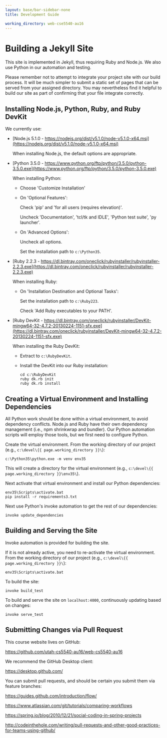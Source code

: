 ```yaml
---
layout: base/bar-sidebar-none
title: Development Guide

working_directory: web-cse5540-au16
---
```


# Building a Jekyll Site

This site is implemented in Jekyll, thus requiring Ruby and Node.js. We also use Python in our automation and testing.

Please remember not to attempt to integrate your project site with our build process.
It will be much simpler to submit a static set of pages that can be served from your assigned directory.
You may nevertheless find it helpful to build our site as part of confirming that your file integrate correctly.

## Installing Node.js, Python, Ruby, and Ruby DevKit

We currently use:

- [Node.js 5.1.0 - https://nodejs.org/dist/v5.1.0/node-v5.1.0-x64.msi](https://nodejs.org/dist/v5.1.0/node-v5.1.0-x64.msi)

  When installing Node.js, the default options are appropriate.

- [Python 3.5.0 - https://www.python.org/ftp/python/3.5.0/python-3.5.0.exe](https://www.python.org/ftp/python/3.5.0/python-3.5.0.exe)

  When installing Python:

  - Choose 'Customize Installation'
  - On 'Optional Features':

    Check 'pip' and 'for all users (requires elevation)'.

    Uncheck 'Documentation', 'tcl/tk and IDLE', 'Python test suite', 'py launcher'.

  - On 'Advanced Options':
 
    Uncheck all options.
  
    Set the installation path to `c:\Python35`.

- [Ruby 2.2.3 - https://dl.bintray.com/oneclick/rubyinstaller/rubyinstaller-2.2.3.exe](https://dl.bintray.com/oneclick/rubyinstaller/rubyinstaller-2.2.3.exe)

  When installing Ruby:

  - On 'Installation Destination and Optional Tasks':
 
    Set the installation path to `c:\Ruby223`.
  
    Check 'Add Ruby executables to your PATH'.

- [Ruby DevKit - https://dl.bintray.com/oneclick/rubyinstaller/DevKit-mingw64-32-4.7.2-20130224-1151-sfx.exe](https://dl.bintray.com/oneclick/rubyinstaller/DevKit-mingw64-32-4.7.2-20130224-1151-sfx.exe)

  When installing the Ruby DevKit:

  - Extract to `c:\RubyDevKit`.

  - Install the DevKit into our Ruby installation:
  
    ~~~
    cd c:\RubyDevKit
    ruby dk.rb init
    ruby dk.rb install
    ~~~

## Creating a Virtual Environment and Installing Dependencies

All Python work should be done within a virtual environment, to avoid dependency conflicts.
Node.js and Ruby have their own dependency management (i.e., npm shrinkwrap and bundler).
Our Python automation scripts will employ those tools, but we first need to configure Python.

Create the virtual environment. From the working directory of our project (e.g., `c:\devel\{{ page.working_directory }}\`):

    c:\Python35\python.exe -m venv env35    

This will create a directory for the virtual environment (e.g., `c:\devel\{{ page.working_directory }}\env35\`).

Next activate that virtual environment and install our Python dependencies: 

    env35\Scripts\activate.bat
    pip install -r requirements3.txt

Next use Python's invoke automation to get the rest of our dependencies:

    invoke update_dependencies

## Building and Serving the Site

Invoke automation is provided for building the site.  

If it is not already active, you need to re-activate the virtual environment.
From the working directory of our project (e.g., `c:\devel\{{ page.working_directory }}\`):

    env35\Scripts\activate.bat

To build the site:
    
    invoke build_test

To build and serve the site on `localhost:4000`, continuously updating based on changes:

    invoke serve_test

## Submitting Changes via Pull Request

This course website lives on GitHub:

<https://github.com/utah-cs5540-au16/web-cs5540-au16> 

We recommend the GitHub Desktop client:

<https://desktop.github.com/>

You can submit pull requests, and should be certain you submit them via feature branches:

<https://guides.github.com/introduction/flow/>

<https://www.atlassian.com/git/tutorials/comparing-workflows>

<https://spring.io/blog/2010/12/21/social-coding-in-spring-projects>

<http://codeinthehole.com/writing/pull-requests-and-other-good-practices-for-teams-using-github/>
